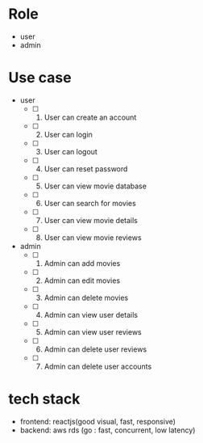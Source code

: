 # Role
- user
- admin


# Use case

- user
    * [ ] 1. User can create an account
    * [ ] 2. User can login
    * [ ] 3. User can logout
    * [ ] 4. User can reset password
    * [ ] 5. User can view movie database
    * [ ] 6. User can search for movies
    * [ ] 7. User can view movie details
    * [ ] 8. User can view movie reviews

- admin
    * [ ] 1. Admin can add movies
    * [ ] 2. Admin can edit movies
    * [ ] 3. Admin can delete movies
    * [ ] 4. Admin can view user details
    * [ ] 5. Admin can view user reviews
    * [ ] 6. Admin can delete user reviews
    * [ ] 7. Admin can delete user accounts

# tech stack

- frontend: reactjs(good visual, fast, responsive)
- backend: aws rds (go : fast, concurrent, low latency)
